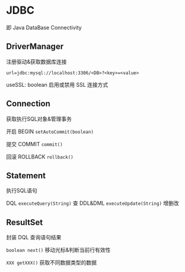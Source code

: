 # JDBC

即 Java DataBase Connectivity

## DriverManager

注册驱动&获取数据库连接

`url=jdbc:mysql://localhost:3306/<DB>?<key>=<value>`

useSSL: boolean 启用或禁用 SSL 连接方式

## Connection

获取执行SQL对象&管理事务

开启 BEGIN `setAutoCommit(boolean)`

提交 COMMIT `commit()`

回滚 ROLLBACK `rollback()`

## Statement

执行SQL语句

DQL `executeQuery(String)` 查
DDL&DML `executeUpdate(String)` 增删改

## ResultSet

封装 DQL 查询语句结果

`boolean next()` 移动光标&判断当前行有效性

`XXX getXXX()` 获取不同数据类型的数据
